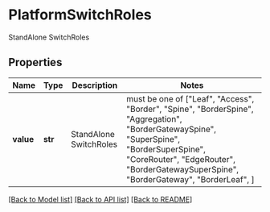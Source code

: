 # PlatformSwitchRoles

StandAlone SwitchRoles

## Properties
Name | Type | Description | Notes
------------ | ------------- | ------------- | -------------
**value** | **str** | StandAlone SwitchRoles |  must be one of ["Leaf", "Access", "Border", "Spine", "BorderSpine", "Aggregation", "BorderGatewaySpine", "SuperSpine", "BorderSuperSpine", "CoreRouter", "EdgeRouter", "BorderGatewaySuperSpine", "BorderGateway", "BorderLeaf", ]

[[Back to Model list]](../README.md#documentation-for-models) [[Back to API list]](../README.md#documentation-for-api-endpoints) [[Back to README]](../README.md)


